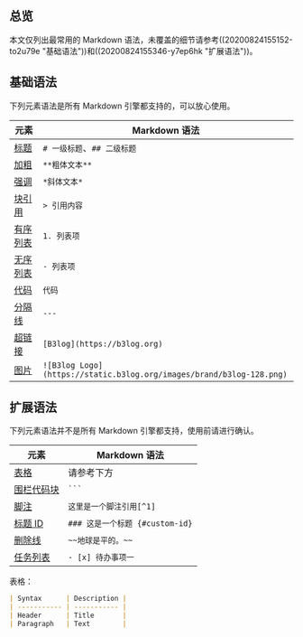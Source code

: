 ## 总览

本文仅列出最常用的 Markdown 语法，未覆盖的细节请参考((20200824155152-to2u79e "基础语法"))和((20200824155346-y7ep6hk "扩展语法"))。

## 基础语法

下列元素语法是所有 Markdown 引擎都支持的，可以放心使用。

| 元素                                                                                       | Markdown 语法                                                      |
| -------------------------------------------------------------------------------------------- | -------------------------------------------------------------------- |
| [标题](https://ld246.com/article/1583129520165#%E6%A0%87%E9%A2%98)                         | `# 一级标题`、`## 二级标题`                                 |
| [加粗](https://ld246.com/article/1583129520165#%E5%8A%A0%E7%B2%97)                         | `**粗体文本**`                                                   |
| [强调](https://ld246.com/article/1583129520165#%E5%BC%BA%E8%B0%83)                         | `*斜体文本*`                                                     |
| [块引用](https://ld246.com/article/1583129520165#%E5%9D%97%E5%BC%95%E7%94%A8)             | `> 引用内容`                                                     |
| [有序列表](https://ld246.com/article/1583129520165#%E6%9C%89%E5%BA%8F%E5%88%97%E8%A1%A8) | `1. 列表项`                                                       |
| [无序列表](https://ld246.com/article/1583129520165#%E6%97%A0%E5%BA%8F%E5%88%97%E8%A1%A8) | `- 列表项`                                                        |
| [代码](https://ld246.com/article/1583129520165#%E4%BB%A3%E7%A0%81)                         | `代码`                                                             |
| [分隔线](https://ld246.com/article/1583129520165#%E5%88%86%E9%9A%94%E7%BA%BF)             | `---`                                                                |
| [超链接](https://ld246.com/article/1583129520165#%E8%B6%85%E9%93%BE%E6%8E%A5)             | `[B3log](https://b3log.org)`                                         |
| [图片](https://ld246.com/article/1583129520165#%E5%9B%BE%E7%89%87)                         | `![B3log Logo](https://static.b3log.org/images/brand/b3log-128.png)` |

## 扩展语法

下列元素语法并不是所有 Markdown 引擎都支持，使用前请进行确认。

| 元素                                                                                                   | Markdown 语法                       |
| -------------------------------------------------------------------------------------------------------- | ------------------------------------- |
| [表格](https://ld246.com/article/1583305480675#%E8%A1%A8%E6%A0%BC)                                     | 请参考下方                       |
| [围栏代码块](https://ld246.com/article/1583305480675#%E5%9B%B4%E6%A0%8F%E4%BB%A3%E7%A0%81%E5%9D%97) | <code>```</code>                      |
| [脚注](https://ld246.com/article/1583305480675#%E8%84%9A%E6%B3%A8)                                     | `这里是一个脚注引用[^1]`     |
| [标题 ID](https://ld246.com/article/1583305480675#heading-ids)                                         | `### 这是一个标题 {#custom-id}` |
| [删除线](https://ld246.com/article/1583305480675#%E5%88%A0%E9%99%A4%E7%BA%BF)                         | `~~地球是平的。~~`              |
| [任务列表](https://ld246.com/article/1583305480675#%E4%BB%BB%E5%8A%A1%E5%88%97%E8%A1%A8)             | `- [x] 待办事项一`               |

表格：

```markdown
| Syntax      | Description |
| ----------- | ----------- |
| Header      | Title       |
| Paragraph   | Text        |
```
